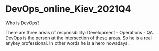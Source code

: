 # DevOps_online_Kiev_2021Q4
Who is DevOps?<p>
There are three areas of responsibility: Development - Operations - QA.
DevOps is the person at the intersection of these areas.
So he is a real anykey professional. In other words he is a hero nowadays.
